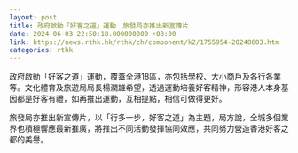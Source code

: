 ```yaml
---
layout: post
title: 政府啟動「好客之道」運動　旅發局亦推出新宣傳片
date: 2024-06-03 22:50:18.000000000 +08:00
link: https://news.rthk.hk/rthk/ch/component/k2/1755954-20240603.htm
categories: rthk
---
```


政府啟動「好客之道」運動，覆蓋全港18區，亦包括學校、大小商戶及各行各業等。文化體育及旅遊局局長楊潤雄希望，透過運動培養好客精神，形容港人本身基因都是好客有禮，如再推出運動，互相提點，相信可做得更好。

旅發局亦推出新宣傳片，以「行多一步，好客之道」為主題，局方說，全城多個業界也積極響應最新推廣，將推出不同活動發揮協同效應，共同努力營造香港好客之都的美譽。
